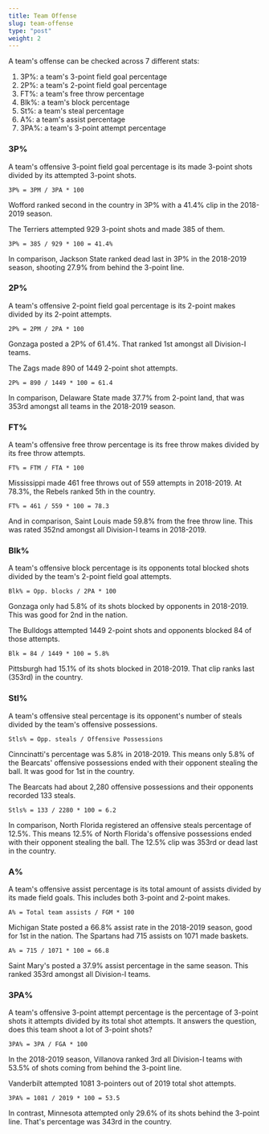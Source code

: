 ```yaml
---
title: Team Offense
slug: team-offense
type: "post"
weight: 2
---
```


A team's offense can be checked across 7 different stats:

1. 3P%: a team's 3-point field goal percentage
2. 2P%: a team's 2-point field goal percentage
3. FT%: a team's free throw percentage
4. Blk%: a team's block percentage
5. St%: a team's steal percentage
6. A%: a team's assist percentage
7. 3PA%: a team's 3-point attempt percentage

### 3P%

A team's offensive 3-point field goal percentage is its made 3-point shots divided by its attempted 3-point shots.

`3P% = 3PM / 3PA * 100`

Wofford ranked second in the country in 3P% with a 41.4% clip in the 2018-2019 season.

The Terriers attempted 929 3-point shots and made 385 of them.

`3P% = 385 / 929 * 100 = 41.4%`

In comparison, Jackson State ranked dead last in 3P% in the 2018-2019 season, shooting 27.9% from behind the 3-point line.

### 2P%

A team's offensive 2-point field goal percentage is its 2-point makes divided by its 2-point attempts.

`2P% = 2PM / 2PA * 100`

Gonzaga posted a 2P% of 61.4%. That ranked 1st amongst all Division-I teams.

The Zags made 890 of 1449 2-point shot attempts.

`2P% = 890 / 1449 * 100 = 61.4`

In comparison, Delaware State made 37.7% from 2-point land, that was 353rd amongst all teams in the 2018-2019 season.

### FT%

A team's offensive free throw percentage is its free throw makes divided by its free throw attempts.

`FT% = FTM / FTA * 100`

Mississippi made 461 free throws out of 559 attempts in 2018-2019. At 78.3%, the Rebels ranked 5th in the country.

`FT% = 461 / 559 * 100 = 78.3`

And in comparison, Saint Louis made 59.8% from the free throw line. This was rated 352nd amongst all Division-I teams in 2018-2019.

### Blk%

A team's offensive block percentage is its opponents total blocked shots divided by the team's 2-point field goal attempts.

`Blk% = Opp. blocks / 2PA * 100`

Gonzaga only had 5.8% of its shots blocked by opponents in 2018-2019. This was good for 2nd in the nation.

The Bulldogs attempted 1449 2-point shots and opponents blocked 84 of those attempts.

`Blk = 84 / 1449 * 100 = 5.8%`

Pittsburgh had 15.1% of its shots blocked in 2018-2019. That clip ranks last \(353rd\) in the country.

### Stl%

A team's offensive steal percentage is its opponent's number of steals divided by the team's offensive possessions.

`Stls% = Opp. steals / Offensive Possessions`

Cinncinatti's percentage was 5.8% in 2018-2019. This means only 5.8% of the Bearcats' offensive possessions ended with their opponent stealing the ball. It was good for 1st in the country.

The Bearcats had about 2,280 offensive possessions and their opponents recorded 133 steals.

`Stls% = 133 / 2280 * 100 = 6.2`

In comparison, North Florida registered an offensive steals percentage of 12.5%. This means 12.5% of North Florida's offensive possessions ended with their opponent stealing the ball. The 12.5% clip was 353rd or dead last in the country.

### A%

A team's offensive assist percentage is its total amount of assists divided by its made field goals. This includes both 3-point and 2-point makes.

`A% = Total team assists / FGM * 100`

Michigan State posted a 66.8% assist rate in the 2018-2019 season, good for 1st in the nation. The Spartans had 715 assists on 1071 made baskets.

`A% = 715 / 1071 * 100 = 66.8`

Saint Mary's posted a 37.9% assist percentage in the same season. This ranked 353rd amongst all Division-I teams.

### 3PA%

A team's offensive 3-point attempt percentage is the percentage of 3-point shots it attempts divided by its total shot attempts. It answers the question, does this team shoot a lot of 3-point shots?

`3PA% = 3PA / FGA * 100`

In the 2018-2019 season, Villanova ranked 3rd all Division-I teams with 53.5% of shots coming from behind the 3-point line.

Vanderbilt attempted 1081 3-pointers out of 2019 total shot attempts.

`3PA% = 1081 / 2019 * 100 = 53.5`

In contrast, Minnesota attempted only 29.6% of its shots behind the 3-point line. That's percentage was 343rd in the country.

